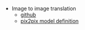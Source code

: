 - Image to image translation
    - [github](https://github.com/junyanz/pytorch-CycleGAN-and-pix2pix) 
    - [pix2pix model definition](https://github.com/junyanz/pytorch-CycleGAN-and-pix2pix/blob/master/models/pix2pix_model.py)